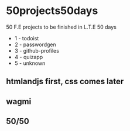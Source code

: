 # 50projects50days
50 F.E projects to be finished in L.T.E 50 days 
* 1 - todoist
* 2 - passwordgen
* 3 - github-profiles
* 4 - quizapp
* 5 - unknown

## htmlandjs first, css comes later
## wagmi  
## 50/50
